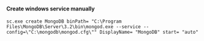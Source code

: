 #### Create windows service manually
```sc.exe create MongoDB binPath= "C:\Program Files\MongoDB\Server\3.2\bin\mongod.exe --service --config=\"C:\mongodb\mongod.cfg\"" DisplayName= "MongoDB" start= "auto"```